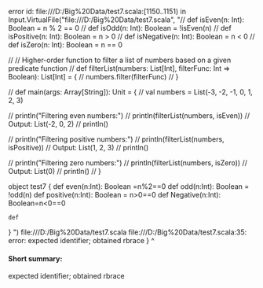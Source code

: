 error id: file:///D:/Big%20Data/test7.scala:[1150..1151) in Input.VirtualFile("file:///D:/Big%20Data/test7.scala", "// def isEven(n: Int): Boolean = n % 2 == 0
//   def isOdd(n: Int): Boolean = !isEven(n)
//   def isPositive(n: Int): Boolean = n > 0
//   def isNegative(n: Int): Boolean = n < 0
//   def isZero(n: Int): Boolean = n == 0

//   // Higher-order function to filter a list of numbers based on a given predicate function
//   def filterList(numbers: List[Int], filterFunc: Int => Boolean): List[Int] = {
//     numbers.filter(filterFunc)
//   }

//   def main(args: Array[String]): Unit = {
//     val numbers = List(-3, -2, -1, 0, 1, 2, 3)

//     println("Filtering even numbers:")
//     println(filterList(numbers, isEven)) // Output: List(-2, 0, 2)
//     println()

//     println("Filtering positive numbers:")
//     println(filterList(numbers, isPositive)) // Output: List(1, 2, 3)
//     println()

//     println("Filtering zero numbers:")
//     println(filterList(numbers, isZero)) // Output: List(0)
//     println()
//   }

object test7 {
    def even(n:Int): Boolean =n%2==0
    def odd(n:Int): Boolean = !odd(n)
    def positive(n:Int): Boolean = n>0==0
    def Negative(n:Int): Boolean=n<0==0

    def 
}
")
file:///D:/Big%20Data/test7.scala
file:///D:/Big%20Data/test7.scala:35: error: expected identifier; obtained rbrace
}
^
#### Short summary: 

expected identifier; obtained rbrace